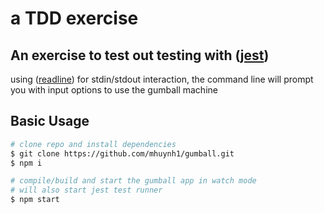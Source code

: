 # a TDD exercise
## An exercise to test out testing with ([jest](https://jestjs.io/#use))

using ([readline](https://nodejs.org/api/readline.html)) for stdin/stdout interaction, the command line will prompt you with input options to use the gumball machine

## Basic Usage
```bash
# clone repo and install dependencies
$ git clone https://github.com/mhuynh1/gumball.git
$ npm i
```
```bash
# compile/build and start the gumball app in watch mode
# will also start jest test runner
$ npm start
```
